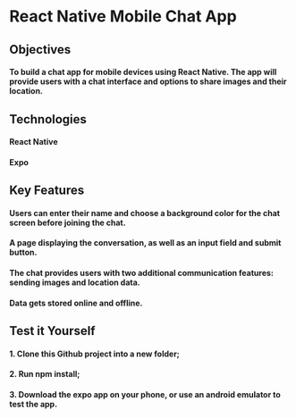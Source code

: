 # React Native Mobile Chat App

## Objectives

#### To build a chat app for mobile devices using React Native. The app will provide users with a chat interface and options to share images and their location.

## Technologies

#### React Native

#### Expo

## Key Features

#### Users can enter their name and choose a background color for the chat screen before joining the chat.

#### A page displaying the conversation, as well as an input field and submit button.

#### The chat provides users with two additional communication features: sending images and location data.

#### Data gets stored online and offline.

## Test it Yourself

#### 1. Clone this Github project into a new folder;

#### 2. Run npm install;

#### 3. Download the expo app on your phone, or use an android emulator to test the app.
